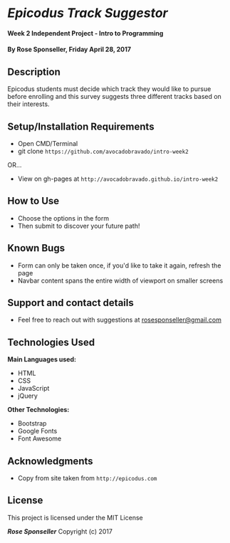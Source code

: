 # _Epicodus Track Suggestor_

#### Week 2 Independent Project - Intro to Programming

#### By **Rose Sponseller, Friday April 28, 2017**

## Description

 Epicodus students must decide which track they would like to pursue before enrolling and this survey suggests three different tracks based on their interests.

## Setup/Installation Requirements

* Open CMD/Terminal
* git clone `https://github.com/avocadobravado/intro-week2`

OR...

* View on gh-pages at `http://avocadobravado.github.io/intro-week2`

## How to Use

* Choose the options in the form
* Then submit to discover your future path!

## Known Bugs

* Form can only be taken once, if you'd like to take it again, refresh the page
* Navbar content spans the entire width of viewport on smaller screens

## Support and contact details

* Feel free to reach out with suggestions at rosesponseller@gmail.com

## Technologies Used

**Main Languages used:**

* HTML
* CSS
* JavaScript
* jQuery

**Other Technologies:**

* Bootstrap
* Google Fonts
* Font Awesome

## Acknowledgments

* Copy from site taken from `http://epicodus.com`

## License

This project is licensed under the MIT License

**_Rose Sponseller_** Copyright (c) 2017

